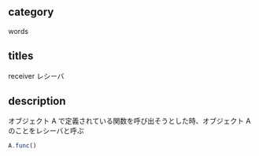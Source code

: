 ## category

words

## titles

receiver
レシーバ

## description

オブジェクト A で定義されている関数を呼び出そうとした時、オブジェクト A のことをレシーバと呼ぶ

```js
A.func()
```
